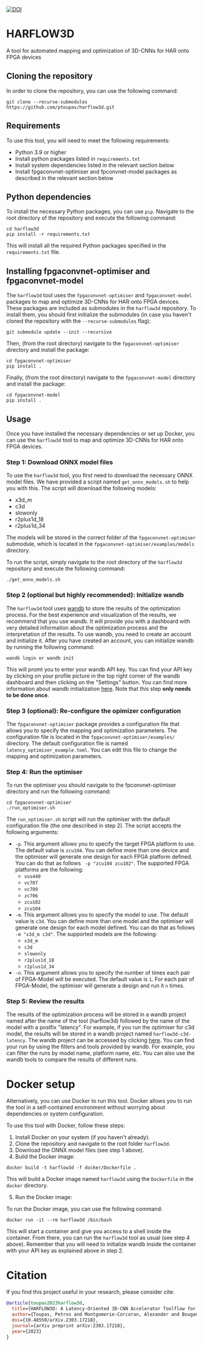 [![DOI](https://zenodo.org/badge/625183669.svg)](https://zenodo.org/badge/latestdoi/625183669)

# HARFLOW3D

A tool for automated mapping and optimization of 3D-CNNs for HAR onto FPGA devices

## Cloning the repository
In order to clone the repository, you can use the following command:

```
git clone --recurse-submodules https://github.com/ptoupas/harflow3d.git
```

## Requirements

To use this tool, you will need to meet the following requirements:

- Python 3.9 or higher
- Install python packages listed in `requirements.txt`
- Install system dependencies listed in the relevant section below
- Install fpgaconvnet-optimiser and fpconvnet-model packages as described in the relevant section below

## Python dependencies

To install the necessary Python packages, you can use `pip`. Navigate to the root directory of the repository and execute the following command:

```
cd harflow3d
pip install -r requirements.txt
```

This will install all the required Python packages specified in the `requirements.txt` file.


## Installing fpgaconvnet-optimiser and fpgaconvnet-model

The `harflow3d` tool uses the `fpgaconvnet-optimiser` and `fpgaconvnet-model` packages to map and optimize 3D-CNNs for HAR onto FPGA devices. These packages are included as submodules in the `harflow3d` repository. To install them, you should first initialize the submodules (in case you haven't cloned the repository with the `--recurse-submodules` flag):
```
git submodule update --init --recursive
```

Then, (from the root directory) navigate to the `fpgaconvnet-optimiser` directory and install the package:
```
cd fpgaconvnet-optimiser
pip install .
```

Finally, (from the root directory) navigate to the `fpgaconvnet-model` directory and install the package:
```
cd fpgaconvnet-model
pip install .
```

## Usage

Once you have installed the necessary dependencies or set up Docker, you can use the `harflow3d` tool to map and optimize 3D-CNNs for HAR onto FPGA devices.

### Step 1: Download ONNX model files

To use the `harflow3d` tool, you first need to download the necessary ONNX model files. We have provided a script named `get_onnx_models.sh` to help you with this. The script will download the following models:

- x3d_m
- c3d
- slowonly
- r2plus1d_18
- r2plus1d_34

The models will be stored in the correct folder of the `fpgaconvnet-optimiser` submodule, which is located in the `fpgaconvnet-optimiser/examples/models` directory.

To run the script, simply navigate to the root directory of the `harflow3d` repository and execute the following command:

```
./get_onnx_models.sh
```

### Step 2 (optional but **highly recommended**): Initialize wandb

The `harflow3d` tool uses [wandb](https://wandb.ai/site) to store the results of the optimization process. For the best experience and visualization of the results, we recommend that you use wandb. It will provide you with a dashboard with very detailed information about the optimization process and the interpretation of the results.
To use wandb, you need to create an account and initialize it. After you have created an account, you can initialize wandb by running the following command:

```
wandb login or wandb init
```
This will promt you to enter your wandb API key. You can find your API key by clicking on your profile picture in the top right corner of the wandb dashboard and then clicking on the "Settings" button. You can find more information about wandb initialization [here](https://docs.wandb.ai/quickstart). Note that this step **only needs to be done once**.

### Step 3 (optional): Re-configure the opimizer configuration

The `fpgaconvnet-optimiser` package provides a configuration file that allows you to specify the mapping and optimization parameters. The configuration file is located in the `fpgaconvnet-optimiser/examples/` directory. The default configuration file is named `latency_optimiser_example.toml`. You can edit this file to change the mapping and optimization parameters.

### Step 4: Run the optimiser

To run the optimiser you should navigate to the fpconvnet-optimiser directory and run the following command:

```
cd fpgaconvnet-optimiser
./run_optimiser.sh
```
The `run_optimiser.sh` script will run the optimiser with the default configuration file (the one described in step 2). The script accepts the following arguments:

- `-p`. This argument allows you to specify the target FPGA platform to use. The default value is `zcu104`. You can define more than one device and the optimiser will generate one design for each FPGA platform defined. You can do that as follows ``` -p "zcu104 zcu102"```. The supported FPGA platforms are the following:
    - `vus440`
    - `vc707`
    - `vc709`
    - `zc706`
    - `zcu102`
    - `zcu104`
- `-m`. This argument allows you to specify the model to use. The default value is `c3d`. You can define more than one model and the optimiser will generate one design for each model defined. You can do that as follows ``` -m "x3d_m c3d"```. The supported models are the following:
    - `x3d_m`
    - `c3d`
    - `slowonly`
    - `r2plus1d_18`
    - `r2plus1d_34`
- `-n`. This argument allows you to specify the number of times each pair of FPGA-Model will be executed. The default value is `1`. For each pair of FPGA-Model, the optimiser will generate a design and run it `n` times.

### Step 5: Review the results
The results of the optimization process will be stored in a wandb project named after the name of the tool (harflow3d) followed by the name of the model with a postfix "latency". For example, if you run the optimiser for c3d model, the results will be stored in a wandb project named `harflow3d-c3d-latency`. The wandb project can be accessed by clicking [here](https://wandb.ai/fpgaconvnet/projects). You can find your run by using the filters and tools provided by wandb. For example, you can filter the runs by model name, platform name, etc. You can also use the wandb tools to compare the results of different runs.

# Docker setup

Alternatively, you can use Docker to run this tool. Docker allows you to run the tool in a self-contained environment without worrying about dependencies or system configuration.

To use this tool with Docker, follow these steps:

1. Install Docker on your system (if you haven't already).
2. Clone the repository and navigate to the root folder `harflow3d`.
3. Download the ONNX model files (see step 1 above).
4. Build the Docker image:

```
docker build -t harflow3d -f docker/Dockerfile .
```

This will build a Docker image named `harflow3d` using the `Dockerfile` in the `docker` directory.

5. Run the Docker image:

To run the Docker image, you can use the following command:

```
docker run -it --rm harflow3d /bin/bash
```

This will start a container and give you access to a shell inside the container. From there, you can run the `harflow3d` tool as usual (see step 4 above). Remember that you will need to initialize wandb inside the container with your API key as explained above in step 2.

# Citation

If you find this project useful in your research, please consider cite:

```BibTeX
@article{toupas2023harflow3d,
  title={HARFLOW3D: A Latency-Oriented 3D-CNN Accelerator Toolflow for HAR on FPGA Devices},
  author={Toupas, Petros and Montgomerie-Corcoran, Alexander and Bouganis, Christos-Savvas and Tzovaras, Dimitrios},
  doi={10.48550/arXiv.2303.17218},
  journal={arXiv preprint arXiv:2303.17218},
  year={2023}
}
```
